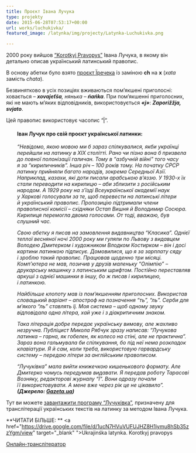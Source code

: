 ```yaml
---
title: Проєкт Івана Лучука
type: projekty
date: 2015-06-28T07:53:17+00:00
url: works/luchukivka/
featured_image: /latynka/img/projecty/Latynka-Luchukivka.png

---
```

2000 року вийшов <a href="https://drive.google.com/file/d/1ucN7HVuVUFUJHZ8H1iymu8hSb35zzYgm/view" target="_blank">&#8220;Korotkyj Pravopys&#8221;</a> Івана Лучука, в якому він детально описав український латинський правопис.

<!--more-->

В основу абетки було взято <a href="http://latynka.tak.today/works/proekt-jirecheka/" target="_blank">проєкт Їречека</a> із заміною **ch** на **x** (_xata_ замість _chata_). 

Безвинятково в усіх позиціях вживаються пом&#8217;якшені приголосні: ховається &#8211; _**xovajeťśa**, нянька &#8211; **ńańka**_. При пом&#8217;якшенні приголосних, які не мають м&#8217;яких відповідників, використовується **_«j»_**: **_Zaporižžja, svjato_**.

Цей правопис використовує часопис &#8220;<a href="http://www.ji-magazine.lviv.ua/index.htm" target="_blank">Ї</a>&#8220;.

<a name="luchuk-pro-proekt"></a>  

<h4 id="luchuk-pro-proekt" style="padding-left: 30px;">
  Іван Лучук про свій проєкт української латинки:
</h4>
<div style="padding-left: 30px;">
<p>
  <em>&#8220;Невідомо, якою мовою ми б зараз спілкувалися, якби українці перейшли на латинку в ХІХ столітті. Рано чи пізно вона б призвела до повної полонізації галичан. Тому в &#8220;азбучній війні&#8221; того часу я за &#8220;кириличників&#8221;. Інша річ – 100 років тому. На початку СРСР латинку прийняли багато народів, зокрема Середньої Азії. Наприклад, казахи, які доти писали арабською в&#8217;яззю. У 1930-х їх стали переводити на кирилицю – аби зблизити з російським народом. А 1929 року на з&#8217;їзді Всеукраїнської академії наук у Харкові голосували за те, щоб перевести на латинські літери й український правопис. Пропозицію підтримали члени правописної комісії – східняки Остап Вишня й Володимир Сосюра. Кирилиця перемогла двома голосами. От тоді, вважаю, був слушний час.</em>
</p>

<p>
  <em>Свою абетку я писав на замовлення видавництва &#8220;Класика&#8221;. Однієї теплої весняної ночі 2000 року ми гуляли по Львову з видавцем Володею Дмитерком і художником Влодком Костирком – він і досі картини латинкою підписує. Домовилися, що я за зарплату сяду і зроб­лю такий правопис. Працював щоденно три місяці. Комп&#8217;ютера не мав, позичив у друзів маленьку &#8220;Олімпію&#8221; – друкарську машинку з латинським шрифтом. Постійно переставляв аркуші з однієї машинки в іншу, бо ж писав і кирилицею, і латинкою.</em>
</p>

<p>
  <em>Найбільше клопоту мав із пом&#8217;якшенням приголос­них. Використав словацький варіант – апостроф на позначення &#8220;ть&#8221;, &#8220;ль&#8221;. Серби для м&#8217;якого &#8220;ль&#8221; ставлять lj. Моя система – щоб одному звуку відповідала одна літера, хай уже і з діакритичним знаком.</em>
</p>

<p>
  <em>Така літерація добре передає українську вимову, але жахливо незручна. Публіцист Микола Рябчук зразу написав: &#8220;Лучукова латинка – гарна, як гобелен, як колесо на стіні, але не практична&#8221;. Зараз вона гальмувала би спілкування, бо під неї нема розкладок клавіатури. Я й сам, коли треба, використовую гарвардську систему – передаю літери за англійським правописом.</em>
</p>

<p>
  <em>&#8220;Лучуківка&#8221; мала вийти книжечкою кишенькового формату. Але Дмитерко чомусь передумав видавати. Я передав роботу Тарасові Возняку, редакторові журналу &#8220;Ї&#8221;. Вони одразу почали її використовувати. А мене вже через рік це не цікавило&#8221;. <strong>(Джерело: </strong></em><strong><em><a href="http://gazeta.ua/articles/history-journal/_prihilnikiv-ukrayinskoyi-movi-zvinuvachuvali-v-simpatiyah-do-rosijskoyi-imperiyi/580218" target="_blank">Gazeta.ua</a>)</em></strong>
</p>
</div>

Тут ви можете <a href="http://www.ji-magazine.lviv.ua/luch/readme.htm" target="_blank">завантажити програму &#8220;Лучуківка&#8221;</a>, призначену для транслітерації українських текстів на латинку за методом Івана Лучука.

**ЧИТАТИ БІЛЬШЕ: ** <a href="https://drive.google.com/file/d/1ucN7HVuVUFUJHZ8H1iymu8hSb35zzYgm/view" target="_blank" ">Ukrajinśka latynka. Korotkyj pravopys</a> 

<a href="http://latynka.tak.today/translit/luchukivka/cyrillic_latin.html" target="_blank">Онлайн-транслітератор</a>